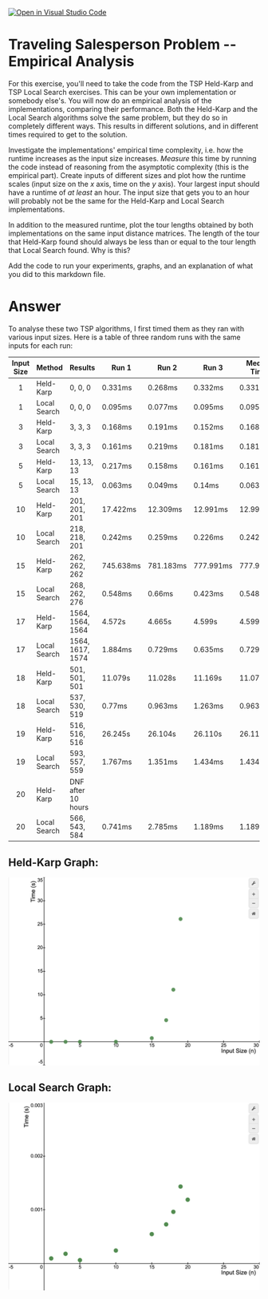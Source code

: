 [![Open in Visual Studio Code](https://classroom.github.com/assets/open-in-vscode-718a45dd9cf7e7f842a935f5ebbe5719a5e09af4491e668f4dbf3b35d5cca122.svg)](https://classroom.github.com/online_ide?assignment_repo_id=11730543&assignment_repo_type=AssignmentRepo)
# Traveling Salesperson Problem -- Empirical Analysis

For this exercise, you'll need to take the code from the TSP Held-Karp and TSP
Local Search exercises. This can be your own implementation or somebody else's.
You will now do an empirical analysis of the implementations, comparing their
performance. Both the Held-Karp and the Local Search algorithms solve the same
problem, but they do so in completely different ways. This results in different
solutions, and in different times required to get to the solution.

Investigate the implementations' empirical time complexity, i.e. how the runtime
increases as the input size increases. *Measure* this time by running the code
instead of reasoning from the asymptotic complexity (this is the empirical
part). Create inputs of different sizes and plot how the runtime scales (input
size on the $x$ axis, time on the $y$ axis). Your largest input should have a
runtime of *at least* an hour. The input size that gets you to an hour will
probably not be the same for the Held-Karp and Local Search implementations.

In addition to the measured runtime, plot the tour lengths obtained by both
implementations on the same input distance matrices. The length of the tour that
Held-Karp found should always be less than or equal to the tour length that
Local Search found. Why is this?

Add the code to run your experiments, graphs, and an explanation of what you did
to this markdown file.

# Answer

To analyse these two TSP algorithms, I first timed them as they ran with various input sizes.  Here is a table of three random runs with the same inputs for each run:

| Input Size | Method | Results | Run 1 | Run 2 | Run 3 | Median Time |
| :--------: | ------ | ------- | ----- | ----- | ----- | ------------ |
| 1 | Held-Karp | 0, 0, 0 | 0.331ms | 0.268ms | 0.332ms | 0.331ms |
| 1 | Local Search | 0, 0, 0 | 0.095ms | 0.077ms | 0.095ms | 0.095ms |
| 3 | Held-Karp | 3, 3, 3 | 0.168ms | 0.191ms | 0.152ms | 0.168ms |
| 3 | Local Search | 3, 3, 3 | 0.161ms | 0.219ms | 0.181ms | 0.181ms |
| 5 | Held-Karp | 13, 13, 13 | 0.217ms | 0.158ms | 0.161ms | 0.161ms |
| 5 | Local Search | 15, 13, 13 | 0.063ms | 0.049ms | 0.14ms | 0.063ms |
| 10 | Held-Karp | 201, 201, 201 | 17.422ms | 12.309ms | 12.991ms | 12.991ms |
| 10 | Local Search | 218, 218, 201 | 0.242ms | 0.259ms | 0.226ms | 0.242ms |
| 15 | Held-Karp | 262, 262, 262 | 745.638ms | 781.183ms | 777.991ms | 777.991ms |
| 15 | Local Search | 268, 262, 276 | 0.548ms | 0.66ms | 0.423ms | 0.548ms |
| 17 | Held-Karp | 1564, 1564, 1564 | 4.572s | 4.665s | 4.599s | 4.599s |
| 17 | Local Search | 1564, 1617, 1574 | 1.884ms | 0.729ms | 0.635ms | 0.729ms |
| 18 | Held-Karp | 501, 501, 501 | 11.079s | 11.028s | 11.169s | 11.079s |
| 18 | Local Search | 537, 530, 519 | 0.77ms | 0.963ms | 1.263ms | 0.963ms |
| 19 | Held-Karp | 516, 516, 516 | 26.245s | 26.104s | 26.110s | 26.110s |
| 19 | Local Search | 593, 557, 559 | 1.767ms | 1.351ms | 1.434ms | 1.434ms |
| 20 | Held-Karp | DNF after 10 hours |  |  |  |  |
| 20 | Local Search | 566, 543, 584 | 0.741ms | 2.785ms | 1.189ms | 1.189ms |

## Held-Karp Graph:

![Held-Karp Graph](https://github.com/COSC3020/tsp-comparison-Countmooshroom/blob/main/Held-Karp.png?raw=true)

## Local Search Graph:

![Local Search Graph](https://github.com/COSC3020/tsp-comparison-Countmooshroom/blob/main/Local%20Search.png?raw=true)


